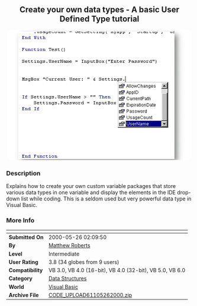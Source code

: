 ﻿<div align="center">

## Create your own data types \- A basic User Defined Type tutorial

<img src="PIC200052641116581.gif">
</div>

### Description

Explains how to create your own custom variable packages that store various data types in one variable and display the elements in the IDE drop-down list while coding. This is a seldom used but very powerful data type in Visual Basic.
 
### More Info
 


<span>             |<span>
---                |---
**Submitted On**   |2000-05-26 02:09:50
**By**             |[Matthew Roberts](https://github.com/Planet-Source-Code/PSCIndex/blob/master/ByAuthor/matthew-roberts.md)
**Level**          |Intermediate
**User Rating**    |3.8 (34 globes from 9 users)
**Compatibility**  |VB 3\.0, VB 4\.0 \(16\-bit\), VB 4\.0 \(32\-bit\), VB 5\.0, VB 6\.0
**Category**       |[Data Structures](https://github.com/Planet-Source-Code/PSCIndex/blob/master/ByCategory/data-structures__1-33.md)
**World**          |[Visual Basic](https://github.com/Planet-Source-Code/PSCIndex/blob/master/ByWorld/visual-basic.md)
**Archive File**   |[CODE\_UPLOAD61105262000\.zip](https://github.com/Planet-Source-Code/matthew-roberts-create-your-own-data-types-a-basic-user-defined-type-tutorial__1-8370/archive/master.zip)








